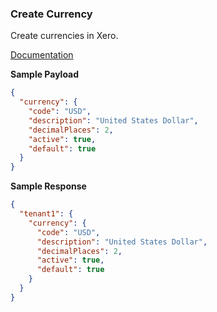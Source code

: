 ### Create Currency

Create currencies in Xero.

[Documentation](https://xeroapi.github.io/xero-node/accounting/index.html#api-Accounting-createCurrency)


**Sample Payload**

```json
{
  "currency": {
    "code": "USD",
    "description": "United States Dollar",
    "decimalPlaces": 2,
    "active": true,
    "default": true
  }
}
```

**Sample Response**
```json
{
  "tenant1": {
    "currency": {
      "code": "USD",
      "description": "United States Dollar",
      "decimalPlaces": 2,
      "active": true,
      "default": true
    }
  }
}
```


